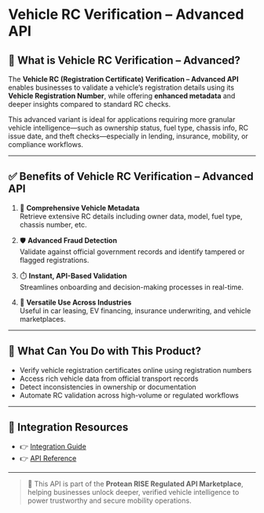 # Vehicle RC Verification – Advanced API

## 📘 What is Vehicle RC Verification – Advanced?

The **Vehicle RC (Registration Certificate) Verification – Advanced API** enables businesses to validate a vehicle’s registration details using its **Vehicle Registration Number**, while offering **enhanced metadata** and deeper insights compared to standard RC checks.

This advanced variant is ideal for applications requiring more granular vehicle intelligence—such as ownership status, fuel type, chassis info, RC issue date, and theft checks—especially in lending, insurance, mobility, or compliance workflows.

---

## ✅ Benefits of Vehicle RC Verification – Advanced API

1. 🚗 **Comprehensive Vehicle Metadata**  
   Retrieve extensive RC details including owner data, model, fuel type, chassis number, etc.

2. 🛡️ **Advanced Fraud Detection**  
   Validate against official government records and identify tampered or flagged registrations.

3. ⏱️ **Instant, API-Based Validation**  
   Streamlines onboarding and decision-making processes in real-time.

4. 🔄 **Versatile Use Across Industries**  
   Useful in car leasing, EV financing, insurance underwriting, and vehicle marketplaces.

---

## 💼 What Can You Do with This Product?

- Verify vehicle registration certificates online using registration numbers  
- Access rich vehicle data from official transport records  
- Detect inconsistencies in ownership or documentation  
- Automate RC validation across high-volume or regulated workflows

---

## 🔗 Integration Resources

- 👉 [Integration Guide](https://docs.risewithprotean.io/78/integration-guide)  
- 👉 [API Reference](https://docs.risewithprotean.io/78/api-reference)

---

> 📌 This API is part of the **Protean RISE Regulated API Marketplace**, helping businesses unlock deeper, verified vehicle intelligence to power trustworthy and secure mobility operations.
